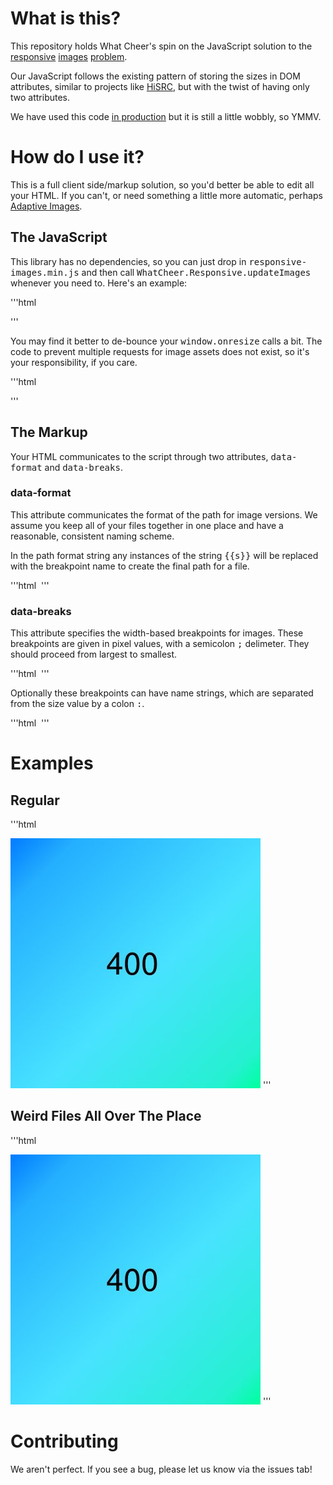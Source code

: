 # What is this?

This repository holds What Cheer's spin on the JavaScript solution to the [responsive](http://www.bram.us/2012/03/01/the-slow-elephant-in-the-responsive-images-room/) [images](http://blog.cloudfour.com/the-real-conflict-behind-picture-and-srcset/) [problem](http://www.alistapart.com/articles/responsive-images-and-web-standards-at-the-turning-point/).

Our JavaScript follows the existing pattern of storing the sizes in DOM attributes, similar to projects like [HiSRC](https://github.com/teleject/hisrc), but with the twist of having only two attributes.

We have used this code [in production](http://thisbookisabouttravel.com/) but it is still a little wobbly, so YMMV.

# How do I use it?

This is a full client side/markup solution, so you'd better be able to edit all your HTML. If you can't, or need something a little more automatic, perhaps [Adaptive Images](http://adaptive-images.com/).

## The JavaScript

This library has no dependencies, so you can just drop in <tt>responsive-images.min.js</tt> and then call <tt>WhatCheer.Responsive.updateImages</tt> whenever you need to.  Here's an example:

'''html
<script src="responsive-images.min.js"></script>
<script>
	window.onresize = WhatCheer.Responsive.updateImages;
	document.body.onload = WhatCheer.Responsive.updateImages;
</script>
'''

You may find it better to de-bounce your <tt>window.onresize</tt> calls a bit.  The code to prevent multiple requests for image assets does not exist, so it's your responsibility, if you care.

'''html
<script>
	( function () {
		WhatCheer.Responsive.updateImages();
		var resizeDebounce = null;
		window.onresize = function () {
			window.clearTimeout( resizeDebounce );
			resizeDebounce = window.setTimeout( WhatCheer.Responsive.updateImages, 150 );
		};
	} );
</script>
'''

## The Markup

Your HTML communicates to the script through two attributes, <tt>data-format</tt> and <tt>data-breaks</tt>.

### data-format

This attribute communicates the format of the path for image versions.  We assume you keep all of your files together in one place and have a reasonable, consistent naming scheme.

In the path format string any instances of the string <tt>{{s}}</tt> will be replaced with the breakpoint name to create the final path for a file.

'''html
<img data-format="images/{{s}}.png" />
'''

### data-breaks

This attribute specifies the width-based breakpoints for images.  These breakpoints are given in pixel values, with a semicolon <tt>;</tt> delimeter.  They should proceed from largest to smallest.

'''html
<img data-breaks="900;600;400" />
'''

Optionally these breakpoints can have name strings, which are separated from the size value by a colon <tt>:</tt>.

'''html
<img data-breaks="900;600:medium;400" />
'''

# Examples

## Regular

'''html
<!doctype html>
<html>
	<head>
		<title>Responsive Images</title>
	</head>
	<body>
		<img src="images/400.jpg" data-format="images/{s}.jpg" data-breaks="900;600:medium;400" />
		<script src="responsive-images.min.js"></script>
		<script>
			window.onresize = WhatCheer.Responsive.updateImages;
			document.body.onload = WhatCheer.Responsive.updateImages;
		</script>
	</body>
</html>
'''

## Weird Files All Over The Place

'''html
<!doctype html>
<html>
	<head>
		<title>Responsive Images</title>
	</head>
	<body>
		<img src="images/400.jpg" data-format="{s}" data-breaks="900:http://google.com/secret-files/900.jpg;600:http://loljk.s3.aws.com/medium.jpg;400:images/400.jpg" />
		<script src="responsive-images.min.js"></script>
		<script>
			window.onresize = WhatCheer.Responsive.updateImages;
			document.body.onload = WhatCheer.Responsive.updateImages;
		</script>
	</body>
</html>
'''

# Contributing

We aren't perfect.  If you see a bug, please let us know via the issues tab!

